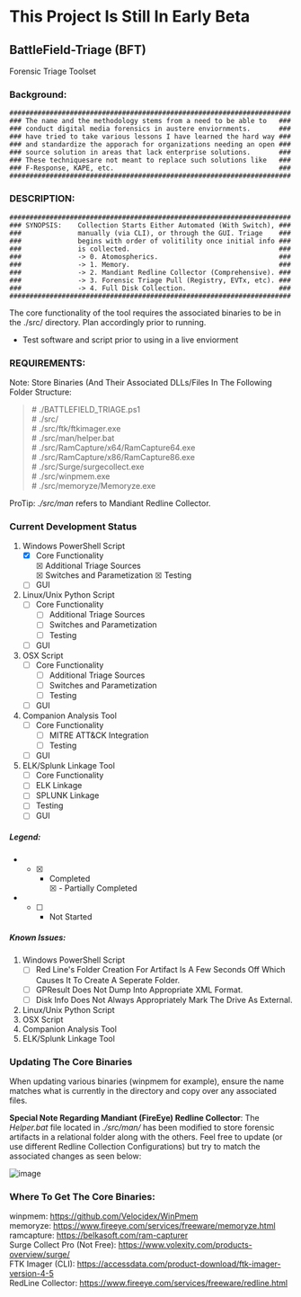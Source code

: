# This Project Is Still In Early Beta #

## BattleField-Triage (BFT) ###
Forensic Triage Toolset

### Background: 

    ######################################################################
    ### The name and the methodology stems from a need to be able to   ###
    ### conduct digital media forensics in austere enviornments.       ###
    ### have tried to take various lessons I have learned the hard way ###
    ### and standardize the apporach for organizations needing an open ###
    ### source solution in areas that lack enterprise solutions.       ###
    ### These techniquesare not meant to replace such solutions like   ###
    ### F-Response, KAPE, etc.                                         ###
    ######################################################################

### DESCRIPTION:

    ######################################################################
    ### SYNOPSIS:    Collection Starts Either Automated (With Switch), ###
    ###              manually (via CLI), or through the GUI. Triage    ###
    ###              begins with order of volitility once initial info ###
    ###              is collected.                                     ###
    ###              -> 0. Atomospherics.                              ###
    ###              -> 1. Memory.                                     ###
    ###              -> 2. Mandiant Redline Collector (Comprehensive). ###
    ###              -> 3. Forensic Triage Pull (Registry, EVTx, etc). ###
    ###              -> 4. Full Disk Collection.                       ###
    ######################################################################

The core functionality of the tool requires the associated binaries to be in the ./src/ directory. Plan accordingly prior to running. 
- Test software and script prior to using in a live enviorment

### REQUIREMENTS: <br />
Note: Store Binaries (And Their Associated DLLs/Files In The Following Folder Structure:<br/>
<blockquote>
#   ./BATTLEFIELD_TRIAGE.ps1<br/>
#      ./src/<br/>
#         ./src/ftk/ftkimager.exe<br/>
#         ./src/man/helper.bat<br/>
#         ./src/RamCapture/x64/RamCapture64.exe<br/>
#         ./src/RamCapture/x86/RamCapture86.exe<br/>
#         ./src/Surge/surgecollect.exe<br/>
#         ./src/winpmem.exe<br/>
#         ./src/memoryze/Memoryze.exe<br/>
</blockquote>

ProTip: _./src/man_ refers to Mandiant Redline Collector.
    
### Current Development Status 
  1. Windows PowerShell Script
     - [X] Core Functionality <br />
       &#9746; Additional Triage Sources   
       &#9746; Switches and Parametization
       &#9746; Testing
     - [ ] GUI   
  2. Linux/Unix Python Script
     - [ ] Core Functionality
       - [ ] Additional Triage Sources   
       - [ ] Switches and Parametization
       - [ ] Testing
     - [ ] GUI   
  3. OSX Script
     - [ ] Core Functionality
       - [ ] Additional Triage Sources   
       - [ ] Switches and Parametization
       - [ ] Testing
     - [ ] GUI   
  4. Companion Analysis Tool
     - [ ] Core Functionality
       - [ ] MITRE ATT&CK Integration
       - [ ] Testing
     - [ ] GUI
  5. ELK/Splunk Linkage Tool
     - [ ] Core Functionality
     - [ ] ELK Linkage
     - [ ] SPLUNK Linkage
     - [ ] Testing
     - [ ] GUI

##### Legend:
- - [X] - Completed <br />
&#9746; - Partially Completed
- - [ ] - Not Started

##### Known Issues:
  1. Windows PowerShell Script
     - [ ] Red Line's Folder Creation For Artifact Is A Few Seconds Off Which Causes It To Create A Seperate Folder.
     - [ ] GPResult Does Not Dump Into Appropriate XML Format.
     - [ ] Disk Info Does Not Always Appropriately Mark The Drive As External.
  2. Linux/Unix Python Script
  3. OSX Script
  4. Companion Analysis Tool
  5. ELK/Splunk Linkage Tool

### Updating The Core Binaries

When updating various binaries (winpmem for example), ensure the name matches what is currently in the directory and copy over any associated files. 

  **Special Note Regarding Mandiant (FireEye) Redline Collector**: The _Helper.bat_ file located in _./src/man/_ has been modified to store forensic artifacts in a relational folder along with the others. Feel free to update (or use different Redline Collection Configurations) but try to match the associated changes as seen below:
  
   ![image](https://user-images.githubusercontent.com/27127072/124299452-6df85500-db2b-11eb-9795-d6edbabf880b.png)
   
### Where To Get The Core Binaries: <br />
winpmem: https://github.com/Velocidex/WinPmem <br />
memoryze: https://www.fireeye.com/services/freeware/memoryze.html <br />
ramcapture: https://belkasoft.com/ram-capturer <br />
Surge Collect Pro (Not Free): https://www.volexity.com/products-overview/surge/ <br />
FTK Imager (CLI): https://accessdata.com/product-download/ftk-imager-version-4-5 <br />
RedLine Collector: https://www.fireeye.com/services/freeware/redline.html <br />
